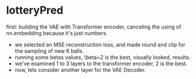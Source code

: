 # lotteryPred

first: building the VAE with Transformer encoder, canceling the using of nn.embedding because it's just numbers.
 - we selected an MSE reconstruction loss, and made round and clip for the sampling of new 6 balls.
 - running some betas values, \beta=2 is the best, visually looked, results.
 - we've examined 1 to 3 layers to the transformer encoder, 2 is the best.
 - now, lets consider another layer for the VAE Decoder.

